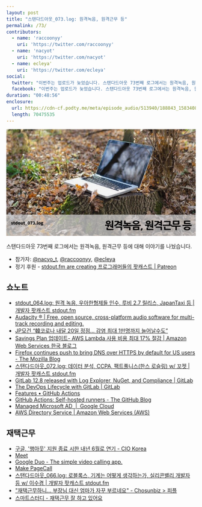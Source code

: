 ```yaml
---
layout: post
title: "스탠다드아웃_073.log: 원격녹음, 원격근무 등"
permalink: /73/
contributors:
  - name: 'raccoonyy'
    uri: 'https://twitter.com/raccoonyy'
  - name: 'nacyot'
    uri: 'https://twitter.com/nacyot'
  - name: ecleya'
    uri: 'https://twitter.com/ecleya'
social:
  twitter: "이번주는 업로드가 늦었습니다. 스탠다드아웃 73번째 로그에서는 원격녹음, 원격근무 등에 대해 이야기를 나눴습니다."
  facebook: "이번주는 업로드가 늦었습니다. 스탠다드아웃 73번째 로그에서는 원격녹음, 원격근무 등에 대해 이야기를 나눴습니다."
duration: "00:48:56"
enclosure:
  url: https://cdn-cf.podty.me/meta/episode_audio/513940/188843_1583408516448.mp3
  length: 70475535
---
```


![](https://github.com/44bits/stdout.fm/raw/master/_posts/images/stdout_073-log.png)

스탠다드아웃 73번째 로그에서는 원격녹음, 원격근무 등에 대해 이야기를 나눴습니다.

* 참가자: [@nacyo_t][nac], [@raccoonyy][rac], [@ecleya][ecl]
* 정기 후원 - [stdout.fm are creating 프로그래머들의 팟캐스트 \| Patreon](https://www.patreon.com/stdoutfm)

[nac]: https://twitter.com/nacyo_t
[rac]: https://twitter.com/raccoonyy
[ecl]: https://twitter.com/ecleya

## 쇼노트
* [stdout_064.log: 원격 녹음, 우아한형제들 인수, 루비 2.7 릴리스, JapanTaxi 등 \| 개발자 팟캐스트 stdout.fm](https://stdout.fm/64/)
* [Audacity ® \| Free, open source, cross-platform audio software for multi-track recording and editing.](https://www.audacityteam.org/)
* [JP모건 “韓코로나 내달 20일 정점… 감염 최대 1만명까지 늘어날수도”](http://www.donga.com/news/article/all/20200226/99876801/1)
* [Savings Plan 업데이트- AWS Lambda 사용 비용 최대 17% 절감 \| Amazon Web Services 한국 블로그](https://aws.amazon.com/ko/blogs/korea/savings-plan-update-save-up-to-17-on-your-lambda-workloads/)
* [Firefox continues push to bring DNS over HTTPS by default for US users - The Mozilla Blog](https://blog.mozilla.org/blog/2020/02/25/firefox-continues-push-to-bring-dns-over-https-by-default-for-us-users/)
* [스탠다드아웃_072.log: 데이터 분석, CCPA, 팩트풀니스(한스 로슬링) w/ 꼬젯 \| 개발자 팟캐스트 stdout.fm](https://stdout.fm/72/)
* [GitLab 12.8 released with Log Explorer, NuGet, and Compliance \| GitLab](https://about.gitlab.com/releases/2020/02/22/gitlab-12-8-released/)
* [The DevOps Lifecycle with GitLab \| GitLab](https://about.gitlab.com/stages-devops-lifecycle/)
* [Features • GitHub Actions](https://github.com/features/actions)
* [GitHub Actions: Self-hosted runners - The GitHub Blog](https://github.blog/changelog/2019-11-05-github-actions-self-hosted-runners/)
* [Managed Microsoft AD  \|  Google Cloud](https://cloud.google.com/managed-microsoft-ad)
* [AWS Directory Service \| Amazon Web Services (AWS)](https://aws.amazon.com/directoryservice/)

## 재택근무
* [구글, '행아웃' 지원 종료 시한 내년 6월로 연기 - CIO Korea](http://www.ciokorea.com/t/527/sns/129563)
* [Meet](https://meet.google.com/_meet?utm_campaign=DonanimHaber&utm_medium=referral&authuser=1&utm_source=DonanimHaber)
* [Google Duo - The simple video calling app.](https://duo.google.com/about/)
* [Make PageCall](https://www.makepagecall.com/)
* [스탠다드아웃_066.log: 로블록스, 기계는 어떻게 생각하는가, 실리콘밸리 개발자 등 w/ 이수겸 \| 개발자 팟캐스트 stdout.fm](https://stdout.fm/66/)
* ["재택근무하니… 부장님 대신 엄마가 자꾸 부르네요" - Chosunbiz > 피플](https://biz.chosun.com/site/data/html_dir/2015/06/23/2015062304520.html)
* [스마트스터디 - 재택근무 잘 하고 있어요](https://www.slideshare.net/KellyYun/smartstudy-fullremote201506-49674381)
